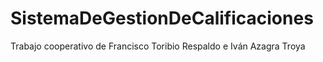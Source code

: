 # SistemaDeGestionDeCalificaciones
Trabajo cooperativo de Francisco Toribio Respaldo e Iván Azagra Troya
